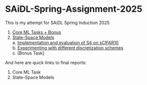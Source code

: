 # SAiDL-Spring-Assignment-2025
This is my attempt for SAiDL Spring Induction 2025

1. [Core ML Tasks + Bonus](Core-ML/main.ipynb)
2. [State-Space Models](State-Space-Models)  
   a. [Implementation and evaluation of S4 on sCIFAR10](State-Space-Models/s4_scifar10_2.ipynb)  
   b. [Experimenting with different discretization schemes](State-Space-Models/s4_scifar10_3.ipynb)  
   c. [Bonus Task]    

And here are quick links to final reports:

1. Core ML Task
2. State-Space Models
